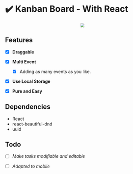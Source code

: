 # ✔️ Kanban Board - With React

<p align="center"><img src="https://imgbed.codingkelvin.fun/uPic/TODO_INFO.svg" style="zoom:80%;" /></p>


## Features

- [x] **Draggable**
- [x] **Multi Event**
  - [x] Adding as many events as you like.
- [x] **Use Local Storage**
- [x] **Pure and Easy**


## Dependencies

- React
- react-beautiful-dnd
- uuid

## Todo

- [ ] *Make tasks modifiable and editable*
- [ ] *Adapted to mobile*

